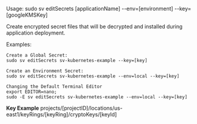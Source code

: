 Usage: sudo sv editSecrets [applicationName] --env=[environment] --key=[googleKMSKey]

Create encrypted secret files that will be decrypted and installed during application deployment.

Examples:
```
Create a Global Secret:
sudo sv editSecrets sv-kubernetes-example --key=[key]

Create an Environment Secret:
sudo sv editSecrets sv-kubernetes-example --env=local --key=[key]

Changing the Default Terminal Editor
export EDITOR=nano;
sudo -E sv editSecrets sv-kubernetes-example --env=local --key=[key]
```
**Key Example**
projects/[projectID]/locations/us-east1/keyRings/[keyRing]/cryptoKeys/[keyId]
